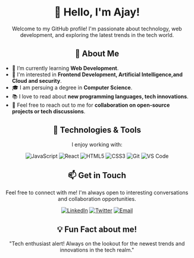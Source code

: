 

<h1 align="center">👋 Hello, I'm Ajay!</h1>
<p align="center">Welcome to my GitHub profile! I'm passionate about technology, web development, and exploring the latest trends in the tech world.</p>
<h2 align="center">🚀 About Me</h2>
<ul>
  <li>🌱 I’m currently learning <b> Web Development</b>.</li>
  <li>💼 I'm interested in <b>Frontend Development,  Artificial Intelligence,and Cloud and security</b>.</li>
  <li>🎓 I am persuing a degree in <b>Computer Science</b>.</li>
  <li>📚 I love to read about <b>new programming languages, tech innovations</b>.</li>
  <li>💬 Feel free to reach out to me for <b>collaboration on open-source projects or tech discussions</b>.</li>
</ul>
<h2 align="center">🔧 Technologies & Tools</h2>
<p align="center">I enjoy working with:</p>
<p align="center">
  <img src="https://img.shields.io/badge/-JavaScript-F7DF1E?style=flat-square&logo=javascript&logoColor=black" alt="JavaScript">
  <img src="https://img.shields.io/badge/-React-61DAFB?style=flat-square&logo=react&logoColor=white" alt="React">
  <img src="https://img.shields.io/badge/-HTML5-E34F26?style=flat-square&logo=html5&logoColor=white" alt="HTML5">
  <img src="https://img.shields.io/badge/-CSS3-1572B6?style=flat-square&logo=css3&logoColor=white" alt="CSS3">
  <img src="https://img.shields.io/badge/-Git-F05032?style=flat-square&logo=git&logoColor=white" alt="Git">
  <img src="https://img.shields.io/badge/-VS%20Code-007ACC?style=flat-square&logo=visual-studio-code&logoColor=white" alt="VS Code">
</p>
<h2 align="center">📫 Get in Touch</h2>
<p align="center">Feel free to connect with me! I'm always open to interesting conversations and collaboration opportunities.</p>
<p align="center">
  <a href="https://www.linkedin.com/in/ajay-singh-33795924b"><img src="https://img.shields.io/badge/-LinkedIn-0A66C2?style=flat-square&logo=linkedin&logoColor=white" alt="LinkedIn"></a>
  <a href="https://twitter.com/Imajay_06"><img src="https://img.shields.io/badge/-Twitter-1DA1F2?style=flat-square&logo=twitter&logoColor=white" alt="Twitter"></a>
  <a href="mailto:asp44556@gmail.com"><img src="https://img.shields.io/badge/-Email-D14836?style=flat-square&logo=gmail&logoColor=white" alt="Email"></a>

</p>
<h2 align="center">💡 Fun Fact about me!</h2>
<p align="center">"Tech enthusiast alert! Always on the lookout for the newest trends and innovations in the tech realm."</p>
